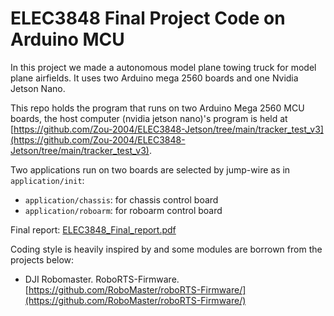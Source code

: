 # ELEC3848 Final Project Code on Arduino MCU

In this project we made a autonomous model plane towing truck for model plane airfields. It uses two Arduino mega 2560 boards and one Nvidia Jetson Nano. 

This repo holds the program that runs on two Arduino Mega 2560 MCU boards, 
the host computer (nvidia jetson nano)'s program is held at [https://github.com/Zou-2004/ELEC3848-Jetson/tree/main/tracker_test_v3](https://github.com/Zou-2004/ELEC3848-Jetson/tree/main/tracker_test_v3).


Two applications run on two boards are selected by jump-wire as in `application/init`:
- `application/chassis`: for chassis control board 
- `application/roboarm`: for roboarm control board 

Final report: [ELEC3848_Final_report.pdf](ELEC3848_Final_report.pdf)

Coding style is heavily inspired by and some modules are borrown from the projects below:  
- DJI Robomaster. RoboRTS-Firmware. [https://github.com/RoboMaster/roboRTS-Firmware/](https://github.com/RoboMaster/roboRTS-Firmware/)
